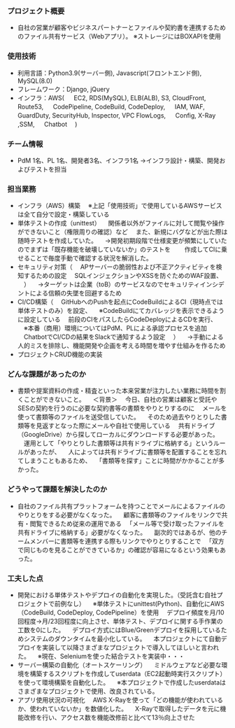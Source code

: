 ### プロジェクト概要
- 自社の営業が顧客やビジネスパートナーとファイルや契約書を連携するためのファイル共有サービス（Webアプリ）。
※ストレージにはBOXAPIを使用

### 使用技術
- 利用言語：Python3.9(サーバー側), Javascript(フロントエンド側), MySQL(8.0)
- フレームワーク：Django, jQuery
- インフラ：AWS(
　 EC2, RDS(MySQL), ELB(ALB), S3, CloudFront, Route53,
　 CodePipeline, CodeBuild, CodeDeploy,
　 IAM,  WAF, GuardDuty, SecurityHub, Inspector, VPC FlowLogs,
　 Config, X-Ray ,SSM,
　 Chatbot
　)

### チーム情報
- PdM 1名、PL 1名、開発者3名、インフラ1名
→インフラ設計・構築、開発およびテストを担当

### 担当業務
- インフラ（AWS）構築
　※上記「使用技術」で使用しているAWSサービスは全て自分で設定・構築している
- 単体テストの作成（unittest）
　関係者以外がファイルに対して閲覧や操作ができないこと（権限周りの確認）など
　また、新規にバグなどが出た際は随時テストを作成していた。
　→開発初期段階で仕様変更が頻繁にしていたのでまずは「既存機能を破壊していないか」のテストを
　　作成してCIに乗せることで毎度手動で確認する状況を解消した。
- セキュリティ対策（
　APサーバーの脆弱性および不正アクティビティを検知するための設定
　SQLインジェクションやXSSを防ぐためのWAF設置、
　）
　→ターゲットは企業（toB）のサービスなのでセキュリティインシデントによる信頼の失墜を回避するため
- CI/CD構築（
　GitHubへのPushを起点にCodeBuildによるCI（現時点では単体テストのみ）を設定、
　※CodeBuildにてカバレッジを表示できるように設定している
　前段のCIをパスしたらCodeDeployによるCDを実行、
　※本番（商用）環境についてはPdM、PLによる承認プロセスを追加
　ChatbotでCI/CDの結果をSlackで通知するよう設定
　）
　→手動による人的ミスを排除し、機能開発や企画を考える時間を増やす仕組みを作るため
- プロジェクトCRUD機能の実装

### どんな課題があったのか
- 書類や提案資料の作成・精査といった本来営業が注力したい業務に時間を割くことができないこと。
　＜背景＞
　今日、自社の営業は顧客と受託やSESの契約を行うのに必要な契約書等の書類をやりとりするのに
　メールを使って書類等のファイルを送受信していた。
　そのため過去やりとりした書類等を見返すとなった際にメールや自社で使用している
　共有ドライブ（GoogleDrive）から探してローカルにダウンロードする必要があった。
　運用として「やりとりした書類等は共有ドライブに格納する」というルールがあったが、
　人によっては共有ドライブに書類等を配置することを忘れてしまうこともあるため、
　「書類等を探す」ことに時間がかかることが多かった。

### どうやって課題を解決したのか
- 自社のファイル共有プラットフォームを持つことでメールによるファイルのやりとりをする必要がなくなった。
　顧客に書類等のファイルをリンクで共有・閲覧できるため従来の運用である
　「メール等で受け取ったファイルを共有ドライブに格納する」必要がなくなった。
　副次的ではあるが、他のチームメンバーに書類等を連携する際もリンクでやりとりすることで
　「双方で同じものを見ることができているか」の確認が容易になるという効果もあった。

### 工夫した点
- 開発における単体テストやデプロイの自動化を実現した。（受託含む自社プロジェクトで前例なし）
　※単体テストにunittest(Python)、自動化にAWS（CodeBuild, CodeDeploy, CodePipeline）を使用
　デプロイ頻度を月/10回程度→月/23回程度に向上させ、単体テスト、デプロイに関する手作業の工数を0にした。
　デプロイ方式にはBlue/Greenデプロイを採用しているためシステムのダウンタイムを最小化している。
　本プロジェクトにて自動デプロイを実装して以降さまざまなプロジェクトで導入してほしいと言われた。
　※現在、Seleniumを使った結合テストを実装中・・・
- サーバー構築の自動化（オートスケーリング）
　ミドルウェアなど必要な環境を構築するスクリプトを作成してuserdata（EC2起動時実行スクリプト）を使って環境構築を自動化した。
　※本プロジェクトで作成したuserdataはさまざまなプロジェクトで使用、改良されている。
- アプリ使用状況の可視化
　AWS  X-Rayを使って「どの機能が使われているか、使われていないか」を数値化した。
　X-Rayで取得したデータを元に機能改修を行い、アクセス数を機能改修前と比べて13％向上させた